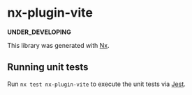 # nx-plugin-vite

**UNDER_DEVELOPING**

This library was generated with [Nx](https://nx.dev).

## Running unit tests

Run `nx test nx-plugin-vite` to execute the unit tests via [Jest](https://jestjs.io).
